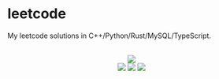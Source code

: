 # leetcode
My leetcode solutions in C++/Python/Rust/MySQL/TypeScript.

<div align="center">
<br/>
<img src="https://img.shields.io/badge/Solved-803/3313%20=%2024%25-blue.svg?style=flat-square" />
<br/>
<img src="https://img.shields.io/badge/Easy-309/828-5CB85D.svg?style=flat-square" />
<img src="https://img.shields.io/badge/Medium-391/1733-F0AE4E.svg?style=flat-square" />
<img src="https://img.shields.io/badge/Hard-103/752-D95450.svg?style=flat-square" />
</div>